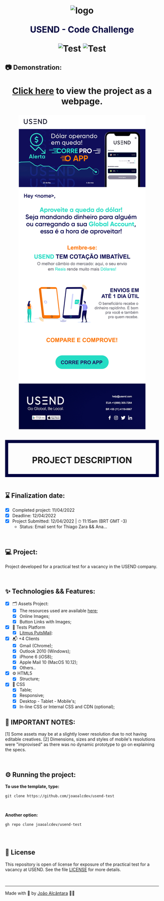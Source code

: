 <div align="center">
  <h1>
    <img alt="logo" height="30" title="logo" style="margin-top: 10px"src="https://i.ibb.co/LZPdP1P/new-logo-header.png" /> 
    <p text-align="" style="color: #000340">USEND - Code Challenge</p> 
    <p align="center">
      <img 
        src="https://img.shields.io/badge/USEND-Test%20Email-000000"
        alt="Test" 
      />
      <img 
        src="https://img.shields.io/badge/USEND-Code%20Challenge-000000"
        alt="Test" 
      />
    </p>
  </h1>
</div>

## 📷 Demonstration:

<div align="center">
  <h1 align="center">

[Click here](https://usend-test.vercel.app/) to view the project as a webpage.

<img 
    src="./assets/cover.gif?style=flat"
    alt="Cover Project" 
  />

  </h1>
</div>

<div align="center" style="border: solid 10px #000340">
  <h1>
    <p text-align="center">PROJECT DESCRIPTION</p> 
  </h1>
</div>

<br>

## ⌛️ Finalization date:

- [x] Completed project: 11/04/2022
- [x] Deadline: 12/04/2022
- [x] Project Submitted: 12/04/2022 | ⏱ 11:15am (BRT GMT -3)
  - Status: Email sent for Thiago Zara && Ana...

<br>

## 💻 Project:

Project developed for a practical test for a vacancy in the USEND company.

<br>

## ✨ Technologies && Features:

- [x] 🗂 Assets Project:
  - [x] The resources used are available [here](https://drive.google.com/drive/folders/16L2HJsDgZs6zcqMswhui4diQsmaMKwGZ);
  - [x] Online Images;
  - [x] Button Links with Images;
        <br>
- [x] 🤖 Tests Platform
  - [x] [Litmus PutsMail](https://putsmail.com/):
        <br>
- [x] 📬 +4 Clients
  - [x] Gmail (Chrome);
  - [x] Outlook 2010 (Windows);
  - [x] iPhone 6 (iOS8);
  - [x] Apple Mail 10 (MacOS 10.12);
  - [x] Others..
        <br>
- [x] ⚙️ HTML5
  - [x] Structure;
        <br>
- [x] 🎨 CSS
  - [x] Table;
  - [x] Responsive;
  - [x] Desktop - Tablet - Mobile's;
  - [x] In-line CSS or Internal CSS and CDN (optional);
        <br>
  <!-- ## 🔨 Architecture and Infrastructure for the Project: -->

<!-- - Architecture:
  <div align="left">
  <h1 align="left"> -->
  <!-- </h1>
</div> -->

## 🔺 IMPORTANT NOTES:

[1] Some assets may be at a slightly lower resolution due to not having editable creatives.
[2] Dimensions, sizes and styles of mobile's resolutions were "improvised" as there was no dynamic prototype to go on explaining the specs.

<br>

## ⚙️ Running the project:

**To use the template, type:**

```cl
git clone https://github.com/joaoalcdev/usend-test
```

<br />

**Another option:**

```cl
gh repo clone joaoalcdev/usend-test
```

<br />

<!-- **Or click "Use this template" at the top of the repository to use:** -->

<div align="left">
  <h1 align="left">
    <!-- <img 
      src="./assets/cover-click-this-template.png?style=flat"
      alt="Cover Project" 
    /> -->
  </h1>
</div>

<!-- Use **yarn** or **npm install** to install project dependencies.
Then start the project.

After installing the dependencies, use

```cl
yarn start or yarn dev
```

or

```cl
npm init
``` -->

## 📄 License

This repository is open of license for exposure of the practical test for a vacancy at USEND. See the file [LICENSE](./LICENSE) for more details.

<br />

---

Made with 🤍 by [João Alcântara](https://github.com/joaoalcdev) 👋🏻
